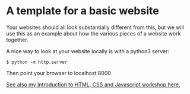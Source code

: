 # A template for a basic website

Your websites should all look substantially different from this, but we will use this as an example about how the various pieces of a website work together.

A nice way to look at your website locally is with a python3 server:

```
$ python -m http.server
```

Then point your browser to localhost:8000

[See also my Introduction to HTML, CSS and Javascript workshop here.](https://github.com/ageller/IntroToHTMLCSSJS)
